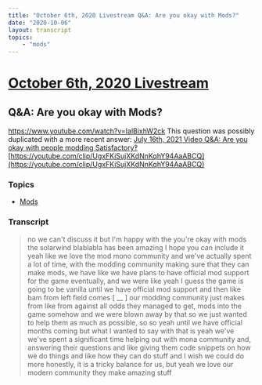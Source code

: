```yaml
---
title: "October 6th, 2020 Livestream Q&A: Are you okay with Mods?"
date: "2020-10-06"
layout: transcript
topics:
    - "mods"
---
```

# [October 6th, 2020 Livestream](../2020-10-06.md)
## Q&A: Are you okay with Mods?
https://www.youtube.com/watch?v=IalBixhW2ck
This question was possibly duplicated with a more recent answer: [July 16th, 2021 Video Q&A: Are you okay with people modding Satisfactory‽](./yt-Z2WggHmVHGI,95.26183333333333,135.70223333333334.md) [https://youtube.com/clip/UgxFKiSujXKdNnKqhY94AaABCQ](https://youtube.com/clip/UgxFKiSujXKdNnKqhY94AaABCQ)


### Topics
* [Mods](../topics/mods.md)

### Transcript

> no we can't discuss it but I'm happy with the you're okay with mods the solarwind blablabla has been amazing I hope you can include it yeah like we love the mod mono community and we've actually spent a lot of time, with the modding community making sure that they can make mods, we have like we have plans to have official mod support for the game eventually, and we were like yeah I guess the game is going to be vanilla until we have official mod support and then like bam from left field comes [ __ ] our modding community just makes from like from against all odds they managed to get, mods into the game somehow and we were blown away by that so we just wanted to help them as much as possible, so so yeah until we have official months coming but what I wanted to say with that is yeah we've we've spent a significant time helping out with mona community and, answering their questions and like giving them code snippets on how we do things and like how they can do stuff and I wish we could do more honestly, it is a tricky balance for us, but yeah we love our modern community they make amazing stuff
